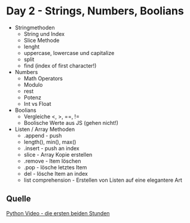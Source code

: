 # Day 2 - Strings, Numbers, Boolians

- Stringmethoden
  - String und Index
  - Slice Methode
  - lenght
  - uppercase, lowercase und capitalize
  - split
  - find (index of first character!)
- Numbers
  - Math Operators
  - Modulo
  - rest
  - Potenz
  - Int vs Float
- Boolians
  - Vergleiche <, >, ==, !=
  - Boolische Werte aus JS (gehen nicht!)
- Listen / Array Methoden
  - .append - push
  - length(), min(), max()
  - .insert - push an index
  - slice - Array Kopie erstellen
  - .remove - Item löschen
  - .pop - lösche letztes Item
  - del - lösche Item an index
  - list comprehension - Erstellen von Listen auf eine elegantere Art

## Quelle

[Python Video - die ersten beiden Stunden](https://www.youtube.com/watch?v=e6vPt_e9sRw)
